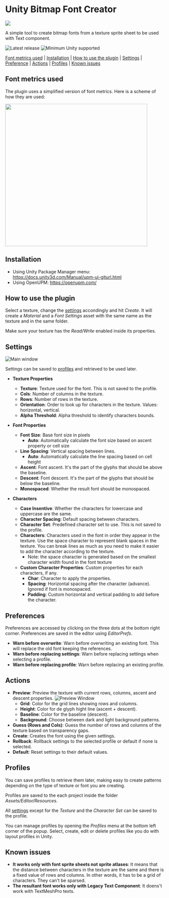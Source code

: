 # Unity Bitmap Font Creator

![](./Documentation/github-cover.png)

A simple tool to create bitmap fonts from a texture sprite sheet to be used with Text component.

![Latest release](https://img.shields.io/github/v/release/kleber-swf/unity-bitmap-font-creator?include_prereleases&style=flat)
![Minimum Unity supported](https://img.shields.io/badge/Unity-2018.3+-57b9d3.svg?style=flat&logo=unity&color=purple)

[Font metrics used](#font-metrics-used) | [Installation](#installation) | [How to use the plugin](#how-to-use-the-plugin) | [Settings](#settings) | [Preference](#preferences) | [Actions](#actions) | [Profiles](#profiles) | [Known issues](#known-issues)

## Font metrics used

The plugin uses a simplified version of font metrics. Here is a scheme of how they are used:

<img src='./Documentation/metrics.png' height='auto' width='450px'>

## Installation

-  Using Unity Package Manager menu: https://docs.unity3d.com/Manual/upm-ui-giturl.html
-  Using OpenUPM: https://openupm.com/

## How to use the plugin

Select a texture, change the [settings](#settings) accondingly and hit _Create_. It will create a _Material_ and a _Font Settings_ asset with the same name as the texture and in the same folder.

Make sure your texture has the _Read/Write_ enabled inside its properties.

## Settings

![Main window](./Documentation/screenshot-01.png)

Settings can be saved to [profiles](#profiles) and retrieved to be used later.

-  **Texture Properties**

   -  **Texture**: Texture used for the font. This is not saved to the profile.
   -  **Cols**: Number of columns in the texture.
   -  **Rows**: Number of rows in the texture.
   -  **Orientation**: Order to look up for characters in the texture. Values: horizontal, vertical.
   -  **Alpha Threshold**: Alpha threshold to identify characters bounds.

-  **Font Properties**

   -  **Font Size**: Base font size in pixels
      -  **Auto**: Automatically calculate the font size based on ascent property or cell size
   -  **Line Spacing**: Vertical spacing between lines.
      -  **Auto**: Automatically calculate the line spacing based on cell height
   -  **Ascent**: Font ascent. It's the part of the glyphs that should be above the baseline.
   -  **Descent**: Font descent. It's the part of the glyphs that should be below the baseline.
   -  **Monospaced**: Whether the result font should be monospaced.

-  **Characters**

   -  **Case Insentive**: Whether the characters for lowercase and uppercase are the same.
   -  **Character Spacing**: Default spacing between characters.
   -  **Character Set**: Predefined character set to use. This is not saved to the profile.
   -  **Characters**: Characters used in the font in order they appear in the texture. Use the space character to represent blank spaces in the texture. You can break lines as much as you need to make it easier to add the character according to the texture.
      -  Note: the space character is generated based on the smallest character width found in the font texture
   -  **Custom Character Properties**: Custom properties for each characters, if any.
      -  **Char**: Character to apply the properties.
      -  **Spacing**: Horizontal spacing after the character (advance). Ignored if font is monospaced.
      -  **Padding**: Custom horizontal and vertical padding to add before the character.

## Preferences

Preferences are accessed by clicking on the three dots at the bottom right corner. Preferences are saved in the editor using _EditorPrefs_.

-  **Warn before overwrite**: Warn before overwriting an existing font. This will replace the old font keeping the references.
-  **Warn before replacing settings**: Warn before replacing settings when selecting a profile.
-  **Warn before replacing profile**: Warn before replacing an existing profile.

## Actions

-  **Preview**: Preview the texture with current rows, columns, ascent and descent properties. ![Preview Window](./Documentation/screenshot-02.png)
   -  **Grid**: Color for the grid lines showing rows and columns.
   -  **Height**: Color for de glyph hight line (ascent + descent).
   -  **Baseline**: Color for the baseline (descent).
   -  **Background**: Choose between dark and light background patterns.
-  **Guess (Rows and Cols)**: Guess the number of rows and columns of the texture based on transparency gaps.
-  **Create**: Creates the font using the given settings.
-  **Rollback**: Rollback settings to the selected profile or default if none is selected.
-  **Default**: Reset settings to their default values.

## Profiles

You can save profiles to retrieve them later, making easy to create patterns depending on the type of texture or font you are creating.

Profiles are saved to the each project inside the folder _Assets/Editor/Resources_.

All [settings](#settings) except for the _Texture_ and the _Character Set_ can be saved to the profile.

You can manage profiles by opening the _Profiles_ menu at the bottom left corner of the popup. Select, create, edit or delete profiles like you do with layout profiles in Unity.

## Known issues

-  **It works only with font sprite sheets not sprite atlases**: It means that the distance between characters in the texture are the same and there is a fixed value of rows and columns. In other words, it has to be a grid of characters. They can't be sparsed.
-  **The resultant font works only with Legacy Text Component**: It doens't work with TextMeshPro texts.
